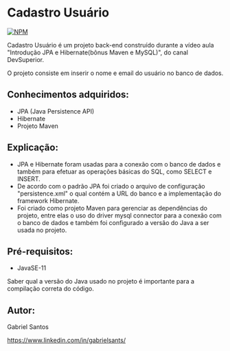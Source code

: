 # Cadastro Usuário
[![NPM](https://img.shields.io/npm/l/react)](https://github.com/gbsantstech/cadastrousuario/blob/master/LICENSE) 

Cadastro Usuário é um projeto back-end construído durante a vídeo aula "Introdução JPA e Hibernate(bônus Maven e MySQL)", do canal DevSuperior.

O projeto consiste em inserir o nome e email do usuário no banco de dados. 

## Conhecimentos adquiridos:
- JPA (Java Persistence API)
- Hibernate
- Projeto Maven

## Explicação:
- JPA e Hibernate foram usadas para a conexão com o banco de dados e também para efetuar as operações básicas do SQL, como SELECT e INSERT.
- De acordo com o padrão JPA foi criado o arquivo de configuração "persistence.xml" o qual contém a URL do banco e a implementação do framework Hibernate.
- Foi criado como projeto Maven para gerenciar as dependências do projeto, entre elas o uso do driver mysql connector para a conexão com o banco de dados e também foi configurado a versão do Java a ser usada no projeto.

## Pré-requisitos:
- JavaSE-11

Saber qual a versão do Java usado no projeto é importante para a compilação correta do código. 

## Autor:
Gabriel Santos

https://www.linkedin.com/in/gabrielsants/
